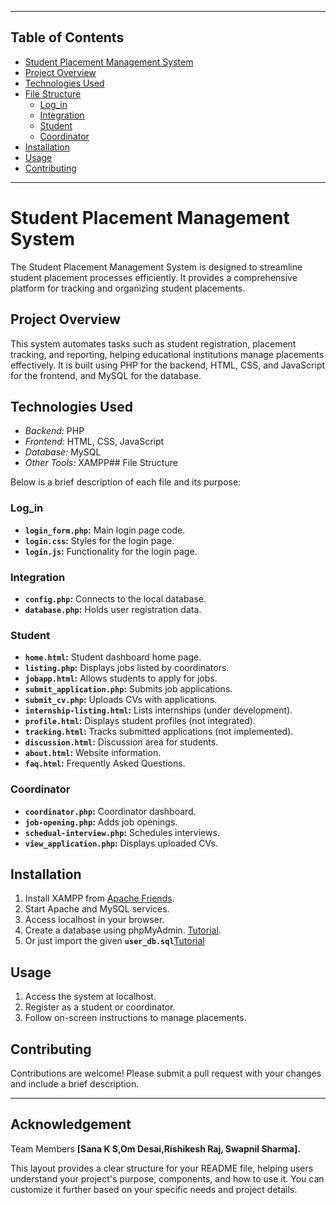 
---

## Table of Contents
- [Student Placement Management System](#student-placement-management-system)
- [Project Overview](#project-overview)
- [Technologies Used](#technologies-used)
- [File Structure](#file-structure)
  - [Log_in](#log_in)
  - [Integration](#integration)
  - [Student](#student)
  - [Coordinator](#coordinator)
- [Installation](#installation)
- [Usage](#usage)
- [Contributing](#contributing)

---
# Student Placement Management System

The Student Placement Management System is designed to streamline student placement processes efficiently. It provides a comprehensive platform for tracking and organizing student placements.
## Project Overview

This system automates tasks such as student registration, placement tracking, and reporting, helping educational institutions manage placements effectively. It is built using PHP for the backend, HTML, CSS, and JavaScript for the frontend, and MySQL for the database.

## Technologies Used

- *Backend:* PHP
- *Frontend:* HTML, CSS, JavaScript
- *Database:* MySQL
- *Other Tools:* XAMPP## File Structure

Below is a brief description of each file and its purpose:

### Log_in
- **`login_form.php`:** Main login page code.
- **`login.css`:** Styles for the login page.
- **`login.js`:** Functionality for the login page.

### Integration
- **`config.php`:** Connects to the local database.
- **`database.php`:** Holds user registration data.

### Student
- **`home.html`:** Student dashboard home page.
- **`listing.php`:** Displays jobs listed by coordinators.
- **`jobapp.html`:** Allows students to apply for jobs.
- **`submit_application.php`:** Submits job applications.
- **`submit_cv.php`:** Uploads CVs with applications.
- **`internship-listing.html`:** Lists internships (under development).
- **`profile.html`:** Displays student profiles (not integrated).
- **`tracking.html`:** Tracks submitted applications (not implemented).
- **`discussion.html`:** Discussion area for students.
- **`about.html`:** Website information.
- **`faq.html`:** Frequently Asked Questions.

### Coordinator
- **`coordinator.php`:** Coordinator dashboard.
- **`job-opening.php`:** Adds job openings.
- **`schedual-interview.php`:** Schedules interviews.
- **`view_application.php`:** Displays uploaded CVs.
## Installation

1. Install XAMPP from [Apache Friends](https://www.apachefriends.org/).
2. Start Apache and MySQL services.
3. Access localhost in your browser.
4. Create a database using phpMyAdmin. [Tutorial](https://youtu.be/co-xyHRdHRg?si=153f68Ak-3igAwcS).
5. Or just import the given **`user_db.sql`**[Tutorial](https://youtube.com/shorts/YSjsW2nR78o?si=k_AjYQ9qJBz7sqev)
## Usage

1. Access the system at localhost.
2. Register as a student or coordinator.
3. Follow on-screen instructions to manage placements.
## Contributing

Contributions are welcome! Please submit a pull request with your changes and include a brief description.

---
## Acknowledgement

Team Members **[Sana K S,Om Desai,Rishikesh Raj, Swapnil Sharma].**

This layout provides a clear structure for your README file, helping users understand your project's purpose, components, and how to use it. You can customize it further based on your specific needs and project details.
